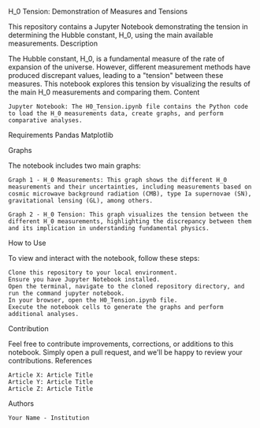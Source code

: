 H_0 Tension: Demonstration of Measures and Tensions

This repository contains a Jupyter Notebook demonstrating the tension in determining the Hubble constant, H_0, using the main available measurements.
Description

The Hubble constant, H_0, is a fundamental measure of the rate of expansion of the universe. However, different measurement methods have produced discrepant values, leading to a "tension" between these measures. This notebook explores this tension by visualizing the results of the main H_0 measurements and comparing them.
Content

    Jupyter Notebook: The H0_Tension.ipynb file contains the Python code to load the H_0 measurements data, create graphs, and perform comparative analyses.

Requirements
Pandas
Matplotlib

Graphs

The notebook includes two main graphs:

    Graph 1 - H_0 Measurements: This graph shows the different H_0 measurements and their uncertainties, including measurements based on cosmic microwave background radiation (CMB), type Ia supernovae (SN), gravitational lensing (GL), among others.

    Graph 2 - H_0 Tension: This graph visualizes the tension between the different H_0 measurements, highlighting the discrepancy between them and its implication in understanding fundamental physics.

How to Use

To view and interact with the notebook, follow these steps:

    Clone this repository to your local environment.
    Ensure you have Jupyter Notebook installed.
    Open the terminal, navigate to the cloned repository directory, and run the command jupyter notebook.
    In your browser, open the H0_Tension.ipynb file.
    Execute the notebook cells to generate the graphs and perform additional analyses.

Contribution

Feel free to contribute improvements, corrections, or additions to this notebook. Simply open a pull request, and we'll be happy to review your contributions.
References

    Article X: Article Title
    Article Y: Article Title
    Article Z: Article Title

Authors

    Your Name - Institution
